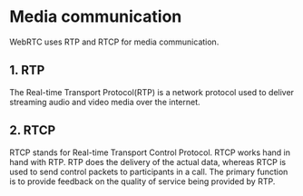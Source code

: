 # Media communication

WebRTC uses RTP and RTCP for media communication.

## 1. RTP

The Real-time Transport Protocol(RTP) is a network protocol used to deliver streaming audio and video media over the internet.

## 2. RTCP

RTCP stands for Real-time Transport Control Protocol. RTCP works hand in hand with RTP. RTP does the delivery of the actual data, whereas RTCP is used to send control packets to participants in a call. The primary function is to provide feedback on the quality of service being provided by RTP. 

